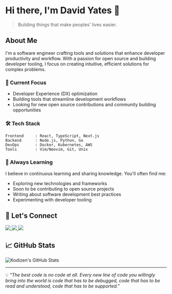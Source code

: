 # Hi there, I'm David Yates 👋

> Building things that make peoples' lives easier.

## About Me

I'm a software engineer crafting tools and solutions that enhance developer productivity and workflow. With a passion for open source and building developer tooling, I focus on creating intuitive, efficient solutions for complex problems.

### 🔭 Current Focus

- Developer Experience (DX) optimization
- Building tools that streamline development workflows
- Looking for new open source contributions and community building opportunities

### 🛠️ Tech Stack

```text
Frontend     : React, TypeScript, Next.js
Backend      : Node.js, Python, Go
DevOps       : Docker, Kubernetes, AWS
Tools        : Vim/Neovim, Git, Unix
```

### 🌱 Always Learning

I believe in continuous learning and sharing knowledge. You'll often find me:

- Exploring new technologies and frameworks
- Soon to be contributing to open source projects
- Writing about software development best practices
- Experimenting with developer tooling

## 🤝 Let's Connect

<div align="left">
  <a href="https://x.com/daveyates_">
    <img src="https://img.shields.io/badge/Twitter-1DA1F2?style=for-the-badge&logo=twitter&logoColor=white" />
  </a>
  <a href="https://github.com/kodizen">
    <img src="https://img.shields.io/badge/GitHub-100000?style=for-the-badge&logo=github&logoColor=white" />
  </a>
  <a href="https://linkedin.com/in/david-yates-fsd">
    <img src="https://img.shields.io/badge/LinkedIn-0077B5?style=for-the-badge&logo=linkedin&logoColor=white" />
  </a>
</div>

## 📈 GitHub Stats

![Kodizen's GitHub Stats](https://github-readme-stats.vercel.app/api?username=kodizen&show_icons=true&theme=dark)

---

💡 *"The best code is no code at all. Every new line of code you willingly bring into the world is code that has to be debugged, code that has to be read and understood, code that has to be supported."*
